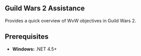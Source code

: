 ## Guild Wars 2 Assistance
Provides a quick overview of WvW objectives in Guild Wars 2.

## Prerequisites
- **Windows:** .NET 4.5+